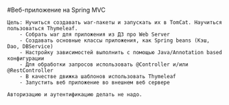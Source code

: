 #Веб-приложение на Spring MVC
    
    Цель: Нучиться создавать war-пакеты и запускать их в TomCat. Научиться пользоваться Thymeleaf.
        - Собрать war для приложения из ДЗ про Web Server
        - Создавать основные классы приложения, как Spring beans (Кэш, Dao, DBService)
        - Настройку зависимостей выполнить с помощью Java/Annotation based конфигурации
        - Для обработки запросов использовать @Controller и/или @RestController
        - В качестве движка шаблонов использовать Thymeleaf
        - Запустить веб приложение во внешнем веб сервере
         
    Авторизацию и аутентификацию делать не надо.